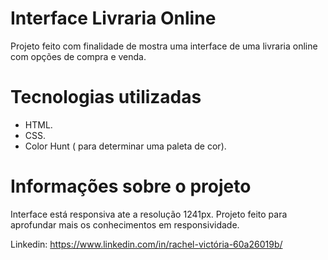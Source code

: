 #  Interface Livraria Online
Projeto feito com finalidade de mostra uma interface de uma livraria online com opções de compra e venda. 

# Tecnologias utilizadas
- HTML.
- CSS.
- Color Hunt ( para determinar uma paleta de cor).


# Informações sobre o projeto
Interface está responsiva ate a resolução 1241px. Projeto feito para aprofundar mais os conhecimentos em responsividade.

Linkedin: https://www.linkedin.com/in/rachel-victória-60a26019b/

